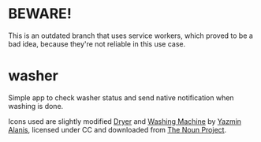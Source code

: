 # BEWARE!
This is an outdated branch that uses service workers, which proved to be a bad
idea, because they're not reliable in this use case.

# washer
Simple app to check washer status and send native notification when washing is done.

Icons used are slightly modified [Dryer](//thenounproject.com/yalanis/collection/washbrary/?i=28861) and [Washing Machine](//thenounproject.com/yalanis/collection/washbrary/?i=28866) by [Yazmin Alanis](//thenounproject.com/yalanis/), licensed under CC and downloaded from [The Noun Project](//thenounproject.com).
